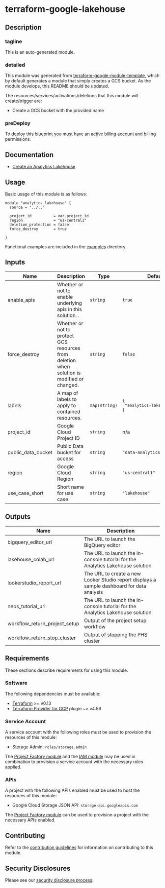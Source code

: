 # terraform-google-lakehouse

## Description
### tagline
This is an auto-generated module.

### detailed
This module was generated from [terraform-google-module-template](https://github.com/terraform-google-modules/terraform-google-module-template/), which by default generates a module that simply creates a GCS bucket. As the module develops, this README should be updated.

The resources/services/activations/deletions that this module will create/trigger are:

- Create a GCS bucket with the provided name

### preDeploy
To deploy this blueprint you must have an active billing account and billing permissions.

## Documentation
- [Create an Analytics Lakehouse](https://cloud.google.com/architecture/big-data-analytics/analytics-lakehouse)

## Usage

Basic usage of this module is as follows:

```hcl
module "analytics_lakehouse" {
  source = "../.."

  project_id          = var.project_id
  region              = "us-central1"
  deletion_protection = false
  force_destroy       = true

}
```

Functional examples are included in the
[examples](./examples/) directory.

<!-- BEGINNING OF PRE-COMMIT-TERRAFORM DOCS HOOK -->
## Inputs

| Name | Description | Type | Default | Required |
|------|-------------|------|---------|:--------:|
| enable\_apis | Whether or not to enable underlying apis in this solution. . | `string` | `true` | no |
| force\_destroy | Whether or not to protect GCS resources from deletion when solution is modified or changed. | `string` | `false` | no |
| labels | A map of labels to apply to contained resources. | `map(string)` | <pre>{<br>  "analytics-lakehouse": true<br>}</pre> | no |
| project\_id | Google Cloud Project ID | `string` | n/a | yes |
| public\_data\_bucket | Public Data bucket for access | `string` | `"data-analytics-demos"` | no |
| region | Google Cloud Region | `string` | `"us-central1"` | no |
| use\_case\_short | Short name for use case | `string` | `"lakehouse"` | no |

## Outputs

| Name | Description |
|------|-------------|
| bigquery\_editor\_url | The URL to launch the BigQuery editor |
| lakehouse\_colab\_url | The URL to launch the in-console tutorial for the Analytics Lakehouse solution |
| lookerstudio\_report\_url | The URL to create a new Looker Studio report displays a sample dashboard for data analysis |
| neos\_tutorial\_url | The URL to launch the in-console tutorial for the Analytics Lakehouse solution |
| workflow\_return\_project\_setup | Output of the project setup workflow |
| workflow\_return\_stop\_cluster | Output of stopping the PHS cluster |

<!-- END OF PRE-COMMIT-TERRAFORM DOCS HOOK -->

## Requirements

These sections describe requirements for using this module.

### Software

The following dependencies must be available:

- [Terraform][terraform] >= v0.13
- [Terraform Provider for GCP][terraform-provider-gcp] plugin ~> v4.56

### Service Account

A service account with the following roles must be used to provision
the resources of this module:

- Storage Admin: `roles/storage.admin`

The [Project Factory module][project-factory-module] and the
[IAM module][iam-module] may be used in combination to provision a
service account with the necessary roles applied.

### APIs

A project with the following APIs enabled must be used to host the
resources of this module:

- Google Cloud Storage JSON API: `storage-api.googleapis.com`

The [Project Factory module][project-factory-module] can be used to
provision a project with the necessary APIs enabled.

## Contributing

Refer to the [contribution guidelines](./CONTRIBUTING.md) for
information on contributing to this module.

[iam-module]: https://registry.terraform.io/modules/terraform-google-modules/iam/google
[project-factory-module]: https://registry.terraform.io/modules/terraform-google-modules/project-factory/google
[terraform-provider-gcp]: https://www.terraform.io/docs/providers/google/index.html
[terraform]: https://www.terraform.io/downloads.html

## Security Disclosures

Please see our [security disclosure process](./SECURITY.md).
